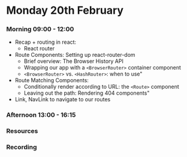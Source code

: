 # Monday 20th February

### Morning 09:00 - 12:00
- Recap + routing in react:
	- React router
- Route Components: Setting up react-router-dom
	- Brief overview: The Browser History API 
	- Wrapping our app with a `<BrowserRouter>` container component
	- `<BrowserRouter>` vs. `<HashRouter>`: when to use"
- Route Matching Components:
	- Conditionally render according to URL: the `<Route>` component
	- Leaving out the path: Rendering 404 components"
- Link, NavLink to navigate to our routes

### Afternoon 13:00 - 16:15



### Resources



### Recording
